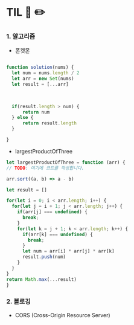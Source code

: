# TIL 📖 ✏️
     

 ### 1. 알고리즘

  - 폰켓몬

  ```js
  
  function solution(nums) {
    let num = nums.length / 2
    let arr = new Set(nums)
    let result = [...arr]
    

    
    if(result.length > num) {
        return num
    } else {
        return result.length
    }

  }

  ```
  
  - largestProductOfThree
  
  
  ```js
  let largestProductOfThree = function (arr) {
  // TODO: 여기에 코드를 작성합니다.

  arr.sort((a, b) => a - b)

  let result = []

  for(let i = 0; i < arr.length; i++) {
    for(let j = i + 1; j < arr.length; j++) {
      if(arr[j] === undefined) {
        break;
      }
      for(let k = j + 1; k < arr.length; k++) {
        if(arr[k] === undefined) {
          break;
        }
        let num = arr[i] * arr[j] * arr[k]
        result.push(num)
      }
    }
  }
  return Math.max(...result)
}
  
  ```

  
   ### 2. 블로깅
   
  - CORS (Cross-Origin Resource Server)
